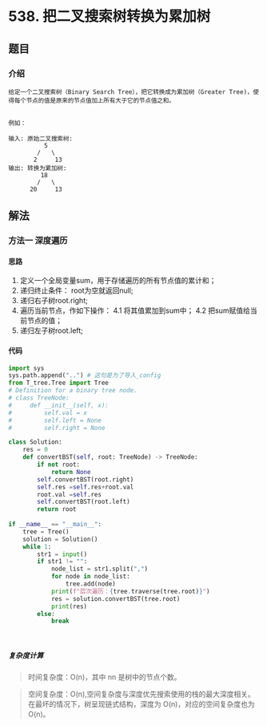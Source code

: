#  538. 把二叉搜索树转换为累加树

## 题目
### 介绍 
 
    给定一个二叉搜索树（Binary Search Tree），把它转换成为累加树（Greater Tree)，使得每个节点的值是原来的节点值加上所有大于它的节点值之和。


    例如：

    输入: 原始二叉搜索树:
              5
            /   \
           2     13
    输出: 转换为累加树:
             18
            /   \
          20     13

## 解法

### 方法一 深度遍历

#### 思路

1. 定义一个全局变量sum，用于存储遍历的所有节点值的累计和；
2. 递归终止条件： root为空就返回null;
3. 递归右子树root.right;
4. 遍历当前节点，作如下操作：
    4.1 将其值累加到sum中；
    4.2 把sum赋值给当前节点的值；
5. 递归左子树root.left;


#### 代码

```python
import sys
sys.path.append("..") # 这句是为了导入_config
from T_tree.Tree import Tree
# Definition for a binary tree node.
# class TreeNode:
#     def __init__(self, x):
#         self.val = x
#         self.left = None
#         self.right = None

class Solution:
    res = 0
    def convertBST(self, root: TreeNode) -> TreeNode:
        if not root:
            return None
        self.convertBST(root.right)
        self.res =self.res+root.val
        root.val =self.res
        self.convertBST(root.left)
        return root
        
if __name__ == "__main__":
    tree = Tree()
    solution = Solution()
    while 1:
        str1 = input()
        if str1 != "":
            node_list = str1.split(",")
            for node in node_list:
                tree.add(node)
            print(f"层次遍历：{tree.traverse(tree.root)}")
            res = solution.convertBST(tree.root)
            print(res)
        else:
            break
 
  
```

##### 复杂度计算

> 时间复杂度：O(n)，其中 nn 是树中的节点个数。

> 空间复杂度：O(n),空间复杂度与深度优先搜索使用的栈的最大深度相关。在最坏的情况下，树呈现链式结构，深度为 O(n)，对应的空间复杂度也为 O(n)。
